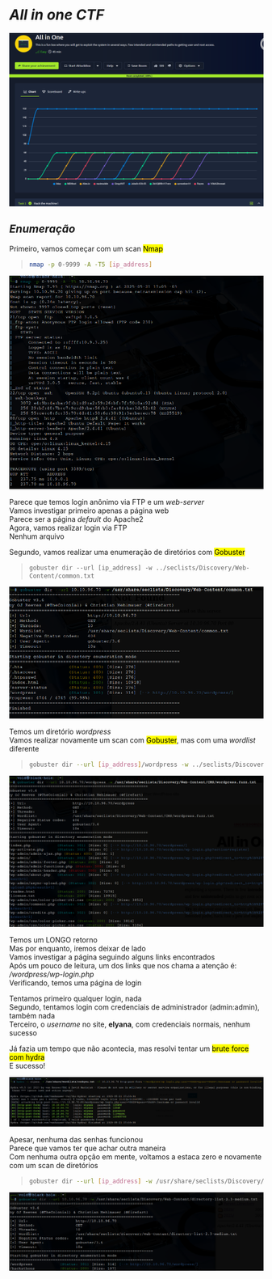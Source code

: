 # _**All in one CTF**_
![](all.jpg)

## _**Enumeração**_
Primeiro, vamos começar com um scan <mark>Nmap</mark>
> ```bash
> nmap -p 0-9999 -A -T5 [ip_address]
> ```
![](scan_nmap.jpg)

Parece que temos login anônimo via FTP e um _web-server_  
Vamos investigar primeiro apenas a página web  
Parece ser a página _default_ do Apache2  
Agora, vamos realizar login via FTP  
Nenhum arquivo  

Segundo, vamos realizar uma enumeração de diretórios com <mark>Gobuster</mark>
> ```
> gobuster dir --url [ip_address] -w ../seclists/Discovery/Web-Content/common.txt
> ```
![](scan_gobuster.jpg)

Temos um diretório _wordpress_  
Vamos realizar novamente um scan com <mark>Gobuster</mark>, mas com uma _wordlist_ diferente  
> ```bash
> gobuster dir --url [ip_address]/wordpress -w ../seclists/Discovery/Web-Content/CMS/wordpress.fuzz.txt
> ```
![](wp_gobuster.jpg)

Temos um LONGO retorno  
Mas por enquanto, iremos deixar de lado  
Vamos investigar a página seguindo alguns links encontrados  
Após um pouco de leitura, um dos links que nos chama a atenção é: _/wordpress/wp-login.php_  
Verificando, temos uma página de login  

Tentamos primeiro qualquer login, nada  
Segundo, tentamos login com credenciais de administrador (admin:admin), também nada  
Terceiro, o _username_ no site, **elyana**, com credenciais normais, nenhum sucesso  

Já fazia um tempo que não acontecia, mas resolvi tentar um <mark>brute force com hydra</mark>  
E sucesso!  

![](hydra_brute.jpg)  

Apesar, nenhuma das senhas funcionou  
Parece que vamos ter que achar outra maneira  
Com nenhuma outra opção em mente, voltamos a estaca zero e novamente com um scan de diretórios
> ```bash
> gobuster dir --url [ip_address] -w /usr/share/seclists/Discovery/Web-Content/directory-list-2.3-medium.txt
> ```
![](medium.jpg)



